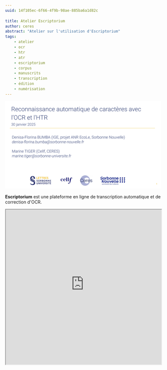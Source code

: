 ```yaml
---
uuid: 14f105ec-6f66-4f9b-98ae-885ba6a1d82c

title: Atelier Escriptorium
author: ceres
abstract: "Atelier sur l'utilisation d'Escriptorium"
tags:
    - atelier
    - ocr
    - htr
    - atr
    - escriptorium
    - corpus
    - manuscrits
    - transcription
    - édition
    - numérisation
---
```


![](atelier_escriptorium.png)

**Escriptorium** est une plateforme en ligne de transcription
automatique et de correction d'OCR.

<iframe src="https://ceres.sorbonne-universite.fr/693705a33b04fafa49e1dbc38618cbf7/20250130 - atelier OCR_HTR.pdf" type="application/pdf" width="100%" height="500px">
    <p>Vous pouvez <a href="20250130 - atelier OCR_HTR.pdf">télécharger le PDF</a>.</p>
</iframe>
